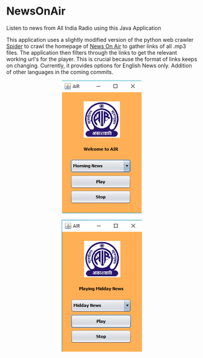 # NewsOnAir
Listen to news from All India Radio using this Java Application  

This application uses a slightly modified version of the python web crawler <a href = "https://github.com/buckyroberts/Spider">Spider</a> to crawl the homepage of <a href= "http://www.newsonair.com/">News On Air</a> to gather links of all .mp3 files. The application then filters through the links to get the relevant working url's for the player. This is crucial because the format of links keeps on changing. Currently, it provides options for English News only. Addition of other languages in the coming commits.


<p align="center">
<img src="https://raw.githubusercontent.com/bhaskarcodes/NewsOnAir/master/newsonair1.png" />
</p>

<p align="center">
<img src="https://raw.githubusercontent.com/bhaskarcodes/NewsOnAir/master/newsonair2.png" />
</p>
